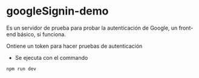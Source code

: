 # googleSignin-demo
Es un servidor de prueba para probar la autenticación de Google, un front-end básico, si funciona.

Ontiene un token para hacer pruebas de autenticación

- Se ejecuta con el commando
```
npm run dev
```